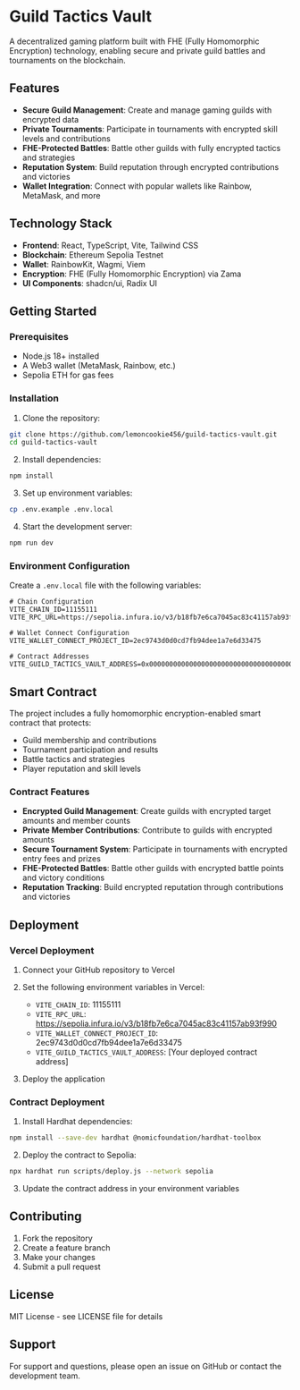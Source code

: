 # Guild Tactics Vault

A decentralized gaming platform built with FHE (Fully Homomorphic Encryption) technology, enabling secure and private guild battles and tournaments on the blockchain.

## Features

- **Secure Guild Management**: Create and manage gaming guilds with encrypted data
- **Private Tournaments**: Participate in tournaments with encrypted skill levels and contributions
- **FHE-Protected Battles**: Battle other guilds with fully encrypted tactics and strategies
- **Reputation System**: Build reputation through encrypted contributions and victories
- **Wallet Integration**: Connect with popular wallets like Rainbow, MetaMask, and more

## Technology Stack

- **Frontend**: React, TypeScript, Vite, Tailwind CSS
- **Blockchain**: Ethereum Sepolia Testnet
- **Wallet**: RainbowKit, Wagmi, Viem
- **Encryption**: FHE (Fully Homomorphic Encryption) via Zama
- **UI Components**: shadcn/ui, Radix UI

## Getting Started

### Prerequisites

- Node.js 18+ installed
- A Web3 wallet (MetaMask, Rainbow, etc.)
- Sepolia ETH for gas fees

### Installation

1. Clone the repository:
```bash
git clone https://github.com/lemoncookie456/guild-tactics-vault.git
cd guild-tactics-vault
```

2. Install dependencies:
```bash
npm install
```

3. Set up environment variables:
```bash
cp .env.example .env.local
```

4. Start the development server:
```bash
npm run dev
```

### Environment Configuration

Create a `.env.local` file with the following variables:

```env
# Chain Configuration
VITE_CHAIN_ID=11155111
VITE_RPC_URL=https://sepolia.infura.io/v3/b18fb7e6ca7045ac83c41157ab93f990

# Wallet Connect Configuration
VITE_WALLET_CONNECT_PROJECT_ID=2ec9743d0d0cd7fb94dee1a7e6d33475

# Contract Addresses
VITE_GUILD_TACTICS_VAULT_ADDRESS=0x0000000000000000000000000000000000000000
```

## Smart Contract

The project includes a fully homomorphic encryption-enabled smart contract that protects:

- Guild membership and contributions
- Tournament participation and results
- Battle tactics and strategies
- Player reputation and skill levels

### Contract Features

- **Encrypted Guild Management**: Create guilds with encrypted target amounts and member counts
- **Private Member Contributions**: Contribute to guilds with encrypted amounts
- **Secure Tournament System**: Participate in tournaments with encrypted entry fees and prizes
- **FHE-Protected Battles**: Battle other guilds with encrypted battle points and victory conditions
- **Reputation Tracking**: Build encrypted reputation through contributions and victories

## Deployment

### Vercel Deployment

1. Connect your GitHub repository to Vercel
2. Set the following environment variables in Vercel:
   - `VITE_CHAIN_ID`: 11155111
   - `VITE_RPC_URL`: https://sepolia.infura.io/v3/b18fb7e6ca7045ac83c41157ab93f990
   - `VITE_WALLET_CONNECT_PROJECT_ID`: 2ec9743d0d0cd7fb94dee1a7e6d33475
   - `VITE_GUILD_TACTICS_VAULT_ADDRESS`: [Your deployed contract address]

3. Deploy the application

### Contract Deployment

1. Install Hardhat dependencies:
```bash
npm install --save-dev hardhat @nomicfoundation/hardhat-toolbox
```

2. Deploy the contract to Sepolia:
```bash
npx hardhat run scripts/deploy.js --network sepolia
```

3. Update the contract address in your environment variables

## Contributing

1. Fork the repository
2. Create a feature branch
3. Make your changes
4. Submit a pull request

## License

MIT License - see LICENSE file for details

## Support

For support and questions, please open an issue on GitHub or contact the development team.
